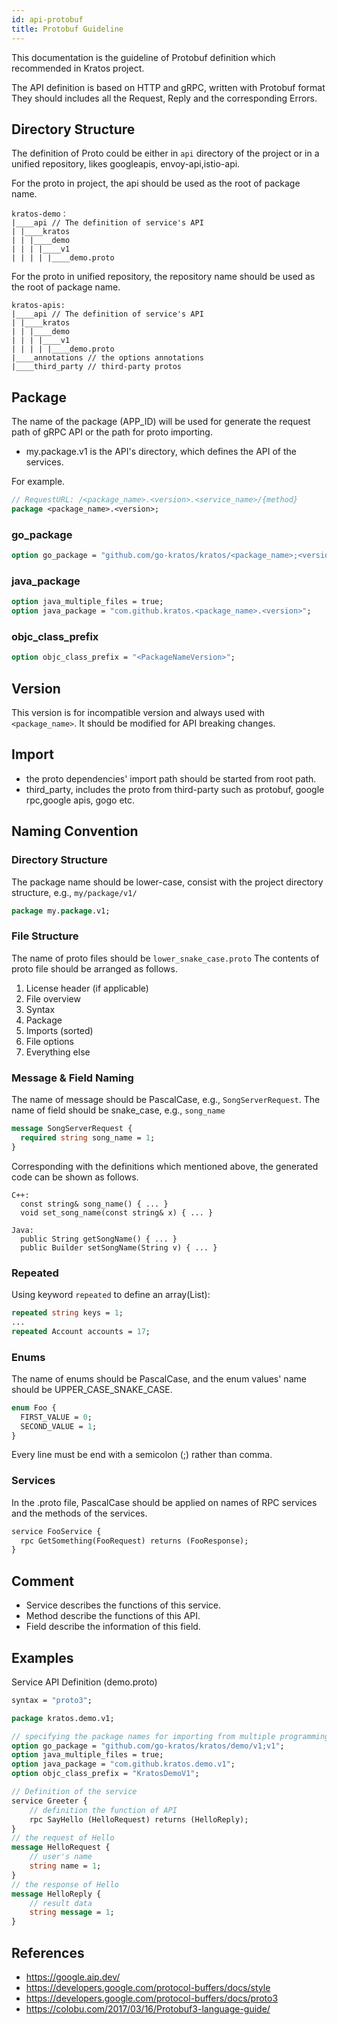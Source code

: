 ```yaml
---
id: api-protobuf
title: Protobuf Guideline
---
```

This documentation is the guideline of Protobuf definition which recommended in Kratos project.

The API definition is based on HTTP and gRPC, written with Protobuf format They should includes all the Request, Reply and the corresponding Errors.

## Directory Structure
The definition of Proto could be either in `api` directory of the project or in a unified repository, likes googleapis, envoy-api,istio-api.

For the proto in project, the api should be used as the root of package name.
```
kratos-demo：
|____api // The definition of service's API
| |____kratos
| | |____demo
| | | |____v1
| | | | |____demo.proto
```

For the proto in unified repository, the repository name should be used as the root of package name.
```
kratos-apis:
|____api // The definition of service's API
| |____kratos
| | |____demo
| | | |____v1
| | | | |____demo.proto
|____annotations // the options annotations
|____third_party // third-party protos
```

## Package
The name of the package (APP_ID) will be used for generate the request path of gRPC API or the path for proto importing.

*  my.package.v1 is the API's directory, which defines the API of the services.

For example.
```protobuf
// RequestURL: /<package_name>.<version>.<service_name>/{method}
package <package_name>.<version>;
```
### go_package
```protobuf
option go_package = "github.com/go-kratos/kratos/<package_name>;<version>";
```
### java_package
```protobuf
option java_multiple_files = true;
option java_package = "com.github.kratos.<package_name>.<version>";
```
### objc_class_prefix
```protobuf
option objc_class_prefix = "<PackageNameVersion>";
```

## Version
This version is for incompatible version and always used with `<package_name>`. It should be modified for API breaking changes.


## Import
* the proto dependencies' import path should be started from root path.
* third_party, includes the proto from third-party such as protobuf, google rpc,google apis, gogo etc.

## Naming Convention

### Directory Structure
The package name should be lower-case, consist with the project directory structure, e.g., `my/package/v1/`
```protobuf
package my.package.v1;
```

### File Structure
The name of proto files should be `lower_snake_case.proto`
The contents of proto file should be arranged as follows.
1. License header (if applicable)
2. File overview
3. Syntax
4. Package
5. Imports (sorted)
6. File options
7. Everything else

### Message & Field Naming
The name of message should be PascalCase, e.g., `SongServerRequest`.
The name of field should be snake_case, e.g., `song_name`

```protobuf
message SongServerRequest {
  required string song_name = 1;
}
```

Corresponding with the definitions which mentioned above, the generated code can be shown as follows.
```
C++:
  const string& song_name() { ... }
  void set_song_name(const string& x) { ... }

Java:
  public String getSongName() { ... }
  public Builder setSongName(String v) { ... }
```
### Repeated
Using keyword `repeated` to define an array(List):
```protobuf
repeated string keys = 1;
...
repeated Account accounts = 17;
```

### Enums
The name of enums should be PascalCase, and the enum values' name should be UPPER_CASE_SNAKE_CASE.

```protobuf
enum Foo {
  FIRST_VALUE = 0;
  SECOND_VALUE = 1;
}
```
Every line must be end with a semicolon (;) rather than comma.

### Services
In the .proto file, PascalCase should be applied on names of RPC services and the methods of the services.
```protobuf
service FooService {
  rpc GetSomething(FooRequest) returns (FooResponse);
}
```

## Comment
* Service describes the functions of this service.
* Method describe the functions of this API. 
* Field describe the information of this field.

## Examples
Service API Definition (demo.proto)
```protobuf
syntax = "proto3";

package kratos.demo.v1;

// specifying the package names for importing from multiple programming language
option go_package = "github.com/go-kratos/kratos/demo/v1;v1";
option java_multiple_files = true;
option java_package = "com.github.kratos.demo.v1";
option objc_class_prefix = "KratosDemoV1";

// Definition of the service
service Greeter {
    // definition the function of API
    rpc SayHello (HelloRequest) returns (HelloReply);
}
// the request of Hello
message HelloRequest {
    // user's name
    string name = 1;
}
// the response of Hello 
message HelloReply {
    // result data
    string message = 1;
}
```

## References
* https://google.aip.dev/
* https://developers.google.com/protocol-buffers/docs/style
* https://developers.google.com/protocol-buffers/docs/proto3
* https://colobu.com/2017/03/16/Protobuf3-language-guide/
